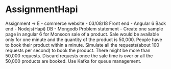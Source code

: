 # AssignmentHapi
Assignment -> E - commerce website - 03/08/18
Front end - Angular 6
Back end - Nodejs(Hapi)
DB - Mongodb
Problem statement - Create one sample page in angular 6 for Monsoon sale of a product. Sale would be available only for one minute and the quantity of the product is 50,000. People have to book their product within a minute. Simulate all the requests(about 100 requests per second) to book the product. There might be more than 50,000 requests. Discard requests once the sale time is over or all the 50,000 products are booked. Use Kafka for queue management.  

